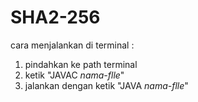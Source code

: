 # SHA2-256
cara menjalankan di terminal :
  1. pindahkan ke path terminal
  2. ketik "JAVAC _nama-flle_"
  4. jalankan dengan ketik "JAVA _nama-flle_"
